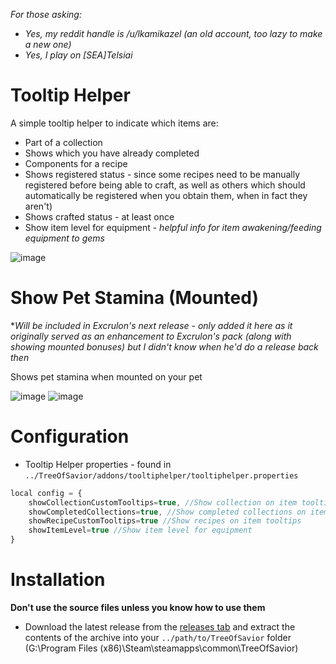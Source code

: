 *For those asking:* 
 * *Yes, my reddit handle is /u/lkamikazel (an old account, too lazy to make a new one)*
 * *Yes, I play on [SEA]Telsiai*

# Tooltip Helper

A simple tooltip helper to indicate which items are:
* Part of a collection
 * Shows which you have already completed
* Components for a recipe 
 * Shows registered status - since some recipes need to be manually registered before being able to craft, as well as others which should automatically be registered when you obtain them, when in fact they aren't)
 * Shows crafted status - at least once
* Show item level for equipment - *helpful info for item awakening/feeding equipment to gems*

![image](https://cloud.githubusercontent.com/assets/19189593/15440047/dae36714-1f05-11e6-9434-f024056c4edf.png)

# Show Pet Stamina (Mounted) 
**Will be included in Excrulon's next release - only added it here as it originally served as an enhancement to Excrulon's pack (along with showing mounted bonuses) but I didn't know when he'd do a release back then*

Shows pet stamina when mounted on your pet

![image](https://cloud.githubusercontent.com/assets/19189593/15264239/cac6b1c2-19a3-11e6-925b-cbf3643842ae.png)
![image](https://cloud.githubusercontent.com/assets/19189593/15264233/c41c43aa-19a3-11e6-8a83-a9e619339f31.png)

# Configuration

* Tooltip Helper properties - found in `../TreeOfSavior/addons/tooltiphelper/tooltiphelper.properties`
```javascript
local config = {
    showCollectionCustomTooltips=true, //Show collection on item tooltips
    showCompletedCollections=true, //Show completed collections on item tooltips
    showRecipeCustomTooltips=true //Show recipes on item tooltips
    showItemLevel=true //Show item level for equipment
}
```

# Installation
**Don't use the source files unless you know how to use them**

* Download the latest release from the [releases tab](https://github.com/Xanaxiel/ToS-Addons/releases/latest) and extract the contents of the archive into your `../path/to/TreeOfSavior` folder (G:\Program Files (x86)\Steam\steamapps\common\TreeOfSavior)





